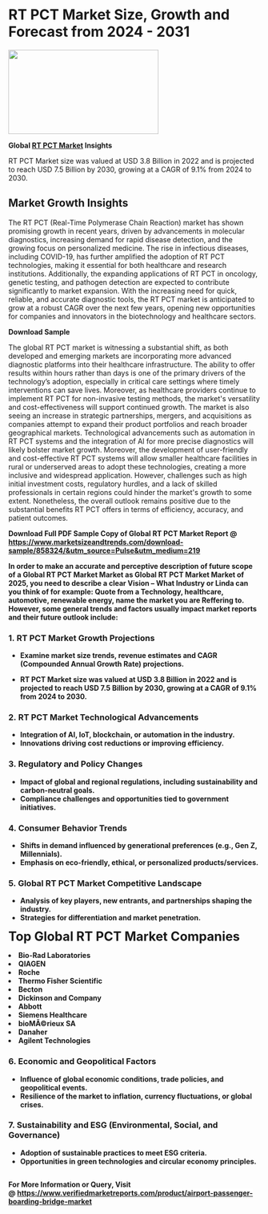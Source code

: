 <H1>RT PCT Market Size, Growth and Forecast from 2024 - 2031</H1><img class="aligncenter size-medium wp-image-584254" src="https://thirdeyenews.in/wp-content/uploads/2024/09/Global-Market-Research-300x168.jpeg" alt="" width="300" height="168" /><p><strong>Global&nbsp;<a href="https://www.marketsizeandtrends.com/download-sample/858324/&amp;utm_source=Pulse&amp;utm_medium=219">RT PCT Market</a> Insights</strong></p><p>RT PCT Market size was valued at USD 3.8 Billion in 2022 and is projected to reach USD 7.5 Billion by 2030, growing at a CAGR of 9.1% from 2024 to 2030.</p><p><h2>Market Growth Insights</h2> <p>The RT PCT (Real-Time Polymerase Chain Reaction) market has shown promising growth in recent years, driven by advancements in molecular diagnostics, increasing demand for rapid disease detection, and the growing focus on personalized medicine. The rise in infectious diseases, including COVID-19, has further amplified the adoption of RT PCT technologies, making it essential for both healthcare and research institutions. Additionally, the expanding applications of RT PCT in oncology, genetic testing, and pathogen detection are expected to contribute significantly to market expansion. With the increasing need for quick, reliable, and accurate diagnostic tools, the RT PCT market is anticipated to grow at a robust CAGR over the next few years, opening new opportunities for companies and innovators in the biotechnology and healthcare sectors.</p> <p><strong>Download Sample</strong></p> <p>The global RT PCT market is witnessing a substantial shift, as both developed and emerging markets are incorporating more advanced diagnostic platforms into their healthcare infrastructure. The ability to offer results within hours rather than days is one of the primary drivers of the technology’s adoption, especially in critical care settings where timely interventions can save lives. Moreover, as healthcare providers continue to implement RT PCT for non-invasive testing methods, the market's versatility and cost-effectiveness will support continued growth. The market is also seeing an increase in strategic partnerships, mergers, and acquisitions as companies attempt to expand their product portfolios and reach broader geographical markets. Technological advancements such as automation in RT PCT systems and the integration of AI for more precise diagnostics will likely bolster market growth. Moreover, the development of user-friendly and cost-effective RT PCT systems will allow smaller healthcare facilities in rural or underserved areas to adopt these technologies, creating a more inclusive and widespread application. However, challenges such as high initial investment costs, regulatory hurdles, and a lack of skilled professionals in certain regions could hinder the market's growth to some extent. Nonetheless, the overall outlook remains positive due to the substantial benefits RT PCT offers in terms of efficiency, accuracy, and patient outcomes.</p> <p><strong></p><p><span class=""><strong>Download Full PDF Sample Copy of Global RT PCT Market Report</strong> @ <a href="https://www.marketsizeandtrends.com/download-sample/858324/&amp;utm_source=Pulse&amp;utm_medium=219" target="_blank">https://www.marketsizeandtrends.com/download-sample/858324/&amp;utm_source=Pulse&amp;utm_medium=219</a></span></p><p>In order to make an accurate and perceptive description of future scope of a Global&nbsp;RT PCT Market Market as Global&nbsp;RT PCT Market Market of 2025, you need to describe a clear Vision &ndash; What Industry or Linda can you think of for example: Quote from a Technology, healthcare, automotive, renewable energy, name the market you are Reffering to. However, some general trends and factors usually impact market reports and their future outlook include:</p><h3>1.&nbsp;<strong>RT PCT Market Growth Projections</strong></h3><ul><li>Examine market size trends, revenue estimates and CAGR (Compounded Annual Growth Rate) projections.</li><li><p>RT PCT Market size was valued at USD 3.8 Billion in 2022 and is projected to reach USD 7.5 Billion by 2030, growing at a CAGR of 9.1% from 2024 to 2030.</p></li></ul><h3>2.&nbsp;<strong>RT PCT Market Technological Advancements</strong></h3><ul><li>Integration of AI, IoT, blockchain, or automation in the industry.</li><li>Innovations driving cost reductions or improving efficiency.</li></ul><h3>3.&nbsp;<strong>Regulatory and Policy Changes</strong></h3><ul><li>Impact of global and regional regulations, including sustainability and carbon-neutral goals.</li><li>Compliance challenges and opportunities tied to government initiatives.</li></ul><h3>4.&nbsp;<strong>Consumer Behavior Trends</strong></h3><ul><li>Shifts in demand influenced by generational preferences (e.g., Gen Z, Millennials).</li><li>Emphasis on eco-friendly, ethical, or personalized products/services.</li></ul><h3>5.&nbsp;<strong>Global RT PCT Market Competitive Landscape</strong></h3><ul><li>Analysis of key players, new entrants, and partnerships shaping the industry.</li><li>Strategies for differentiation and market penetration.</li></ul><p data-pm-slice="1 1 []"><span style="color: inherit; font-family: inherit; font-size: 25px;">Top Global RT PCT Market Companies</span></p><div class="" data-test-id=""><p><li>Bio-Rad Laboratories</li><li> QIAGEN</li><li> Roche</li><li> Thermo Fisher Scientific</li><li> Becton</li><li> Dickinson and Company</li><li> Abbott</li><li> Siemens Healthcare</li><li> bioMÃ©rieux SA</li><li> Danaher</li><li> Agilent Technologies</li></p></div><h3>6.&nbsp;<strong>Economic and Geopolitical Factors</strong></h3><ul><li>Influence of global economic conditions, trade policies, and geopolitical events.</li><li>Resilience of the market to inflation, currency fluctuations, or global crises.</li></ul><h3>7.&nbsp;<strong>Sustainability and ESG (Environmental, Social, and Governance)</strong></h3><ul><li>Adoption of sustainable practices to meet ESG criteria.</li><li>Opportunities in green technologies and circular economy principles.</li></ul><h2><strong style="font-size: 14px;">For More Information or Query, Visit @&nbsp;</strong><a style="background-color: #ffffff; font-size: 14px;" href="https://www.marketsizeandtrends.com/report/rt-pct-market/" target="_blank">https://www.verifiedmarketreports.com/product/airport-passenger-boarding-bridge-market</a></h2>

